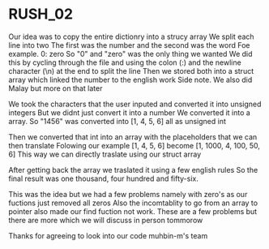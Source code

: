 # RUSH_02

Our idea was to copy the entire dictionry into a strucy array
We split each line into two
The first was the number and the second was the word
Foe example. 0: zero
So "0" and "zero" was the only thing we wanted
We did this by cycling through the file and using the colon (:) and the newline character (\n) at the end to split the line
Then we stored both into a struct array which linked the number to the english work
Side note. We also did Malay but more on that later

We took the characters that the user inputed and converted it into unsigned integers
But we didnt just convert it into a number
We converted it into a array.
So "1456" was converted into [1, 4, 5, 6] all as unsigned int

Then we converted that int into an array with the placeholders that we can then translate
Folowing our example [1, 4, 5, 6] become [1, 1000, 4, 100, 50, 6]
This way we can directly traslate using our struct array

After getting back the array we traslated it using a few english rules
So the final result was one thousand, four hundred and fifty-six.

This was the idea but we had a few problems namely with zero's as our fuctions just removed all zeros
Also the incomtablity to go from an array to pointer also made our find fuction not work.
These are a few problems but there are more which we will discuss in person tommorow

Thanks for agreeing to look into our code
muhbin-m's team
